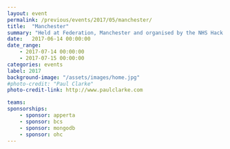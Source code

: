 ```yaml
---
layout: event
permalink: /previous/events/2017/05/manchester/
title:  "Manchester"
summary: "Held at Federation, Manchester and organised by the NHS Hack Day Team."
date:   2017-06-14 00:00:00
date_range:
    - 2017-07-14 00:00:00
    - 2017-07-15 00:00:00
categories: events
label: 2017
background-image: "/assets/images/home.jpg"
#photo-credit: "Paul Clarke"
photo-credit-link: http://www.paulclarke.com

teams:
sponsorships:
    - sponsor: apperta
    - sponsor: bcs
    - sponsor: mongodb
    - sponsor: ohc
---
```

